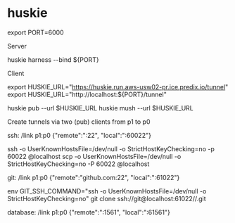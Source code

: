 # huskie

export PORT=6000

Server

huskie harness --bind ${PORT}


Client

export HUSKIE_URL="https://huskie.run.aws-usw02-pr.ice.predix.io/tunnel"
export HUSKIE_URL="http://localhost:${PORT}/tunnel"

huskie pub --url $HUSKIE_URL
huskie mush --url $HUSKIE_URL


Create tunnels via two (pub) clients from p1 to p0

ssh:
/link p1:p0 {"remote":"<host>:22", "local":":60022"}

ssh -o UserKnownHostsFile=/dev/null -o StrictHostKeyChecking=no -p 60022 <user>@localhost
scp -o UserKnownHostsFile=/dev/null -o StrictHostKeyChecking=no -P 60022 <user>@localhost

git:
/link p1:p0 {"remote":"github.com:22", "local":":61022"}

env GIT_SSH_COMMAND="ssh -o UserKnownHostsFile=/dev/null -o StrictHostKeyChecking=no" git clone ssh://git@localhost:61022/<org>/<repo>.git

database:
/link p1:p0 {"remote":"<host>:1561", "local":":61561"}

